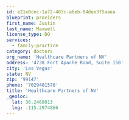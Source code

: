 ```yaml
---
id: e21e0cec-1a72-403c-a6eb-84dee3f5aaea
blueprint: providers
first_name: Justin
last_name: Maxwell
license_type: DO
services:
  - family-practice
category: doctors
org_name: 'Healthcare Partners of NV'
address: '4730 Fort Apache Road, Suite 150'
city: 'Las Vegas'
state: NV
zip: '99147'
phone: '7029401570'
title: 'Healthcare Partners of NV'
_geoloc:
  lat: 36.2468013
  lng: -115.2974866
---
```

